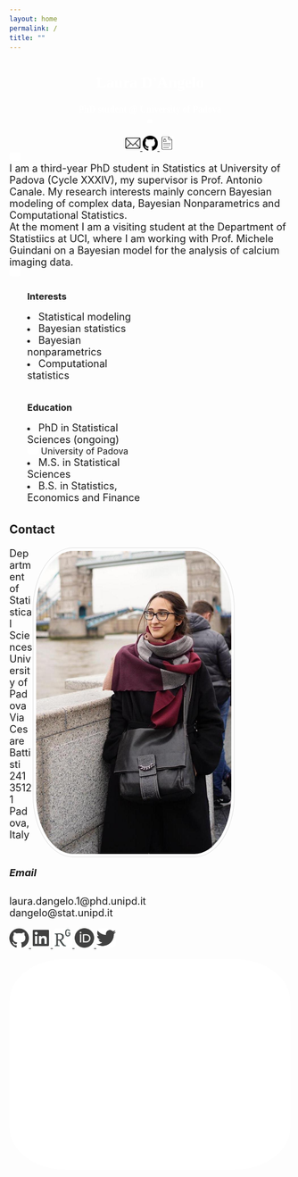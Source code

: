 ```yaml
---
layout: home
permalink: /
title: ""
---
```



<body>    
  <div class="page-lead" style="background-image:url(/images/Rplot01.png)">
    <div class="wrap page-lead-content">
          <h1 class="alternate-font">Laura D'Angelo</h1>
          <h3 class="alternate-font">PhD student @ University of Padova <br> <img src="/images/spacer.png" width="10pt"></h3>
          <a class="btn-inverse" href="#contact"> <img src="/images/mail.webp" width="27"> </a>
          <a class="btn-inverse" href="https://github.com/laura-dangelo"> <img src="/images/git.svg" width="27"> </a>
          <a class="btn-inverse" href="https://laura-dangelo.github.io/resume/"> <img src="/images/cv.png" width="27"> </a>
    </div><!-- /.page-lead-content -->
  </div><!-- /.page-lead -->

  <div id="page-wrapper">
    <div id="main" role="main">
      <div class="wrap">
        <div class="archive-wrap">
          <div class="page-content">
            <img src="/images/spacer.png" width="20pt">
            <br>  
            <section>
              <font style="font-size:18px">
              I am a third-year PhD student in Statistics at University of Padova (Cycle XXXIV), my supervisor is Prof. Antonio Canale. My research interests mainly concern Bayesian modeling of complex data, Bayesian Nonparametrics and Computational Statistics. 
              <br> 
              At the moment I am a visiting student at the Department of Statistiics at UCI, where I am working with Prof. Michele Guindani on a Bayesian model for the analysis of calcium imaging data.
              </font>
              <br>
              <img src="/images/spacer.png" width="20pt">
              <div class="tiles">
                <div class="tile">
                <h3 class="post-title">Interests</h3>
                <p class="post-excerpt">
                    <li> <font style="font-size:18px"> Statistical modeling </font></li>
                    <li> <font style="font-size:18px">Bayesian statistics </font></li>
                    <li> <font style="font-size:18px">Bayesian nonparametrics </font></li>
                    <li> <font style="font-size:18px">Computational statistics </font></li></p>
                </div><!-- /.tile -->
                <div class="tile">
                <h3 class="post-title">Education</h3>
                <p class="post-excerpt">
                  <li>  <font style="font-size:18px">PhD in Statistical Sciences (ongoing) </font>
                  <font style="font-size:16px"><br> <img src="/images/spacer.png" width="20"> University of Padova </font> </li>
                  <li>  <font style="font-size:18px">M.S. in Statistical Sciences </font></li>
                  <li>  <font style="font-size:18px">B.S. in Statistics, Economics and Finance  </font></li> </p>
                </div><!-- /.tile -->
              </div><!-- /.tiles --> 
              </section>
            <br>
            <br>
            <section>
              <a id="contact">
                <h2>Contact</h2>
              </a>
              <p> 
                <img src="/images/profile3.jpg" width="200px" border="0px"
                     style="float: right; width: 350px; border: 1px solid #e0e0e0; padding: 5px ; margin:0px 100px 0px 0px; ">
              </p>
              <font style="font-size:18px">
                Department of Statistical Sciences <br>
                University of Padova<br>
                Via Cesare Battisti 241 <br>
                35121 Padova, Italy<br>
                <br>
                <h5>Email</h5>
                laura.dangelo.1@phd.unipd.it <br>
                dangelo@stat.unipd.it
              </font>
              <br>
              <br>
              <div class="custom-social">
                <a href="https://github.com/laura-dangelo"> 
                <img src="/images/github_gray.png" alt="i" style="width:35px; border=0;">
                </a> 
                <a href="https://www.linkedin.com/in/laura-dangelo/"> 
                <img src="/images/linkedin_gray.png" alt="i" style="width:35px; border=0;">
                </a> 
                <a href="https://www.researchgate.net/profile/Laura_Dangelo"> 
                <img src="/images/rg_gray.png" alt="i" style="width:35px; border=0;">
                </a> 
                <a href="https://orcid.org/0000-0001-5034-7414"> 
                <img src="/images/orcid_gray.png" alt="i" style="width:35px; border=0;">
                </a> 
                <a href="https://twitter.com/laura_d_angelo"> 
                <img src="/images/twitter.png" alt="i" style="width:35px; border=0;">
                </a> 
              </div> 
              <br>
              <img src="/images/spacer.png">
            </section>
          </div><!-- /.page-content -->
        </div><!-- /.archive-wrap -->
      </div><!-- /.wrap -->
    </div><!-- /#main -->
  </div>
</body>

<style>
.alternate-font {
   font-family:"Garamond"
}
h2{
  float: left;
  margin-bottom: 20px;
  margin-top: 20px;
  text-align: left !important;
  width: 100%;
}
element {
  background-image: url(/images/Rplot01.png);
  width: 100%;
}
.page-container {
    -ms-transform: translate3d(0, 0, 0);
    -webkit-transform: translate3d(0, 0, 0);
    transform: translate3d(0, 0, 0);
}
.page-lead {
    background-position: center top;
    background-repeat: no-repeat;
    background-attachment: fixed;
    background-size: cover;
    text-align: center;
    color: #fff;
    font-family: "Poppins", sans-serif;
}
body, html{
  height: 70%;
}
.tiles{
  float: left;
    display: block;
    width: 100%;
}
.tile {
    float: left;
    display: block;
    margin-left: 6.3576515979%; 
    margin-right: 4.3576515979%;
    width: 41%;
}
.custom-social img {
  text-decoration: none;
}
img {
  border-radius: 20%;
}
</style>
